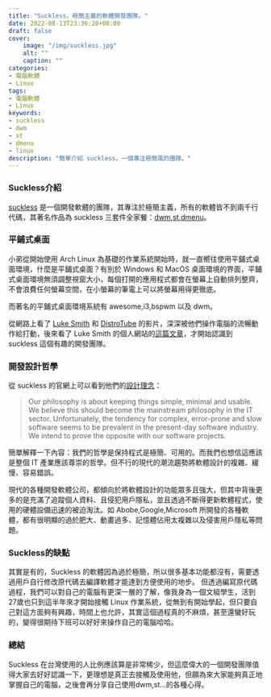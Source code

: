 ```yaml
---
title: "Suckless，極簡主義的軟體開發團隊。"
date: 2022-08-13T23:36:28+08:00
draft: false
cover:
    image: "/img/suckless.jpg"
    alt: ""
    caption: ""
categories: 
- 電腦軟體
- Linux
tags: 
- 電腦軟體
- Linux
keywords:
- suckless
- dwm
- st
- dmenu
- linux
description: "簡單介紹 suckless，一個專注極簡風的團隊。"
---
```

### Suckless介紹
[suckless](https://suckless.org/) 是一個開發軟體的團隊，其專注於極簡主義，所有的軟體皆不到兩千行代碼，其著名作品為 suckless 三套件全家餐：[dwm](https://dwm.suckless.org/),[st](https://st.suckless.org/),[dmenu](https://tools.suckless.org/dmenu/)。
### 平鋪式桌面
小弟從開始使用 Arch Linux 為基礎的作業系統開始時，就一直嚮往使用平鋪式桌面環境，什麼是平鋪式桌面？有別於 Windows 和 MacOS 桌面環境的界面，平鋪式桌面環境無須調整視窗大小，每個打開的應用程式都會在螢幕上自動排列整齊，不會浪費任何螢幕空間，在小螢幕的筆電上可以將螢幕用得更徹底。

而著名的平鋪式桌面環境系統有 awesome,i3,bspwm 以及 dwm。

從網路上看了 [Luke Smith](https://www.youtube.com/c/LukeSmithxyz) 和 [DistroTube](https://www.youtube.com/c/DistroTube) 的影片，深深被他們操作電腦的流暢動作給打動，後來看了 Luke Smith 的個人網站的[這篇文章](https://lukesmith.xyz/programs/)，才開始認識到 suckless 這個有趣的開發團隊。

### 開發設計哲學
從 suckless 的官網上可以看到他們的[設計理念](https://suckless.org/philosophy/)：
>  Our philosophy is about keeping things simple, minimal and usable. We believe this should become the mainstream philosophy in the IT sector. Unfortunately, the tendency for complex, error-prone and slow software seems to be prevalent in the present-day software industry. We intend to prove the opposite with our software projects.

簡單解釋一下內容：我們的哲學是保持程式是極簡、可用的。而我們也想信這應該是整個 IT 產業應該尊崇的哲學。但不行的現代的潮流趨勢將軟體設計的複雜、緩慢、容易錯誤。

現代的各種開發軟體公司，都傾向於將軟體設計的功能眾多且強大，但其中背後更多的是充滿了追蹤個人資料、且侵犯用戶隱私，並且透過不斷得更新軟體程式，使用的硬體設備迅速的被迫淘汰。如 Abobe,Google,Microsoft 所開發的各種軟體，都有很明顯的過於肥大、動畫過多、記憶體佔用太複雜以及侵害用戶隱私等問題。

### Suckless的缺點
其實是有的，Suckless 的軟體因為過於極簡，所以很多基本功能都沒有，需要透過用戶自行修改原代碼去編譯軟體才能達到方便使用的地步。
但透過編寫原代碼過程，我們可以對自己的電腦有更深一層的了解，像我身為一個文組學生，活到27歲也只到這半年來才開始接觸 Linux 作業系統，從無到有開始學起，但只要自己對這方面夠有興趣，時間上也允許，其實這個過程真的不麻煩，甚至還蠻好玩的，變得很期待下班可以好好來操作自己的電腦哈哈。

### 總結
Suckless 在台灣使用的人比例應該算是非常稀少，但這麼偉大的一個開發團隊值得大家去好好認識一下，更理想是真正去接觸及使用他，但願為來大家能夠真正地掌握自己的電腦，之後會再分享自己使用dwm,st…的各種心得。
